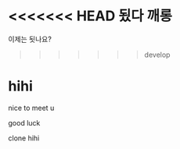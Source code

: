 <<<<<<< HEAD
됬다 깨롱
=======
이제는 됫나요?

>>>>>>> develop




# hihi

nice to meet u

good luck


clone hihi
